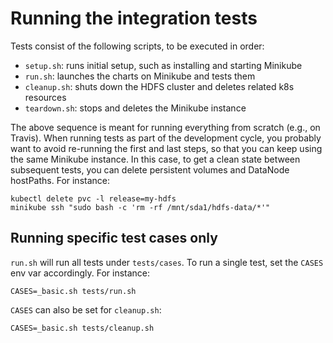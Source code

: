 # Running the integration tests

Tests consist of the following scripts, to be executed in order:

  - `setup.sh`: runs initial setup, such as installing and starting Minikube
  - `run.sh`: launches the charts on Minikube and tests them
  - `cleanup.sh`: shuts down the HDFS cluster and deletes related k8s resources
  - `teardown.sh`: stops and deletes the Minikube instance

The above sequence is meant for running everything from scratch (e.g., on
Travis). When running tests as part of the development cycle, you probably
want to avoid re-running the first and last steps, so that you can keep using
the same Minikube instance. In this case, to get a clean state between
subsequent tests, you can delete persistent volumes and DataNode
hostPaths. For instance:

```
kubectl delete pvc -l release=my-hdfs
minikube ssh "sudo bash -c 'rm -rf /mnt/sda1/hdfs-data/*'"
```

## Running specific test cases only

`run.sh` will run all tests under `tests/cases`. To run a single test, set the
`CASES` env var accordingly. For instance:

```
CASES=_basic.sh tests/run.sh
```

`CASES` can also be set for `cleanup.sh`:

```
CASES=_basic.sh tests/cleanup.sh
```
